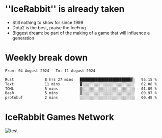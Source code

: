# ''IceRabbit'' is already taken
- Still nothing to show for since 1999
- Dota2 is the best, praise the IceFrog
- Biggest dream: be part of the making of a game that will influence a generation

# Weekly break down
<!--START_SECTION:waka-->

```txt
From: 04 August 2024 - To: 11 August 2024

Rust              8 hrs 27 mins   ███████████████████████▓░   95.15 %
Text              11 mins         ▓░░░░░░░░░░░░░░░░░░░░░░░░   02.08 %
TOML              5 mins          ▒░░░░░░░░░░░░░░░░░░░░░░░░   01.09 %
Bash              5 mins          ▒░░░░░░░░░░░░░░░░░░░░░░░░   00.97 %
protobuf          2 mins          ░░░░░░░░░░░░░░░░░░░░░░░░░   00.48 %
```

<!--END_SECTION:waka-->

# IceRabbit Games Network
![test](https://steam-stat.vercel.app/api?profileName=IceRabbit.png)
